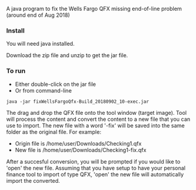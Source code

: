 A java program to fix the Wells Fargo QFX missing end-of-line problem
  (around end of Aug 2018)

### Install

  You will need java installed.

  Download the zip file and unzip to get the jar file.

### To run

* Either double-click on the jar file
* Or from command-line
```
java -jar fixWellsFargoQfx-Build_20180902_10-exec.jar
```
 
The drag and drop the QFX file onto the tool window (target image).
Tool will process the content and convert the content to a new file that you can use to import.
The new file with a word '-fix' will be saved into the same folder as the original file. For example:

* Origin file is /home/user/Downloads/Checking1.qfx
* New file is /home/user/Downloads/Checking1-fix.qfx

After a succesful conversion, you will be prompted if you would like to 'open' the new file. 
Assuming that you have setup to have your personal finance tool to import of type QFX, 'open' the new file
will automatically import the converted.
